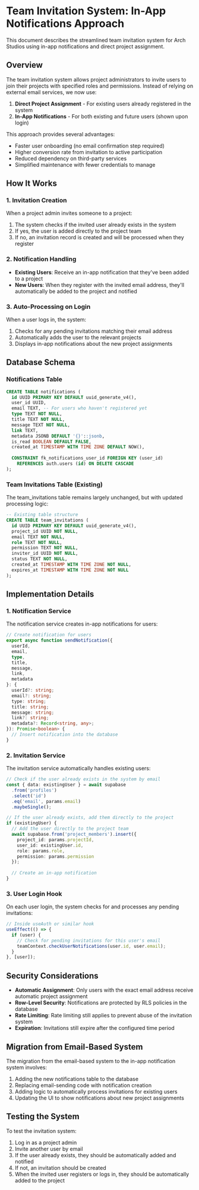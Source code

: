 # Team Invitation System: In-App Notifications Approach

This document describes the streamlined team invitation system for Arch Studios using in-app notifications and direct project assignment.

## Overview

The team invitation system allows project administrators to invite users to join their projects with specified roles and permissions. Instead of relying on external email services, we now use:

1. **Direct Project Assignment** - For existing users already registered in the system
2. **In-App Notifications** - For both existing and future users (shown upon login)

This approach provides several advantages:
- Faster user onboarding (no email confirmation step required)
- Higher conversion rate from invitation to active participation
- Reduced dependency on third-party services
- Simplified maintenance with fewer credentials to manage

## How It Works

### 1. Invitation Creation

When a project admin invites someone to a project:

1. The system checks if the invited user already exists in the system
2. If yes, the user is added directly to the project team
3. If no, an invitation record is created and will be processed when they register

### 2. Notification Handling

- **Existing Users**: Receive an in-app notification that they've been added to a project
- **New Users**: When they register with the invited email address, they'll automatically be added to the project and notified

### 3. Auto-Processing on Login

When a user logs in, the system:
1. Checks for any pending invitations matching their email address
2. Automatically adds the user to the relevant projects
3. Displays in-app notifications about the new project assignments

## Database Schema

### Notifications Table

```sql
CREATE TABLE notifications (
  id UUID PRIMARY KEY DEFAULT uuid_generate_v4(),
  user_id UUID,
  email TEXT, -- For users who haven't registered yet
  type TEXT NOT NULL,
  title TEXT NOT NULL,
  message TEXT NOT NULL,
  link TEXT,
  metadata JSONB DEFAULT '{}'::jsonb,
  is_read BOOLEAN DEFAULT FALSE,
  created_at TIMESTAMP WITH TIME ZONE DEFAULT NOW(),
  
  CONSTRAINT fk_notifications_user_id FOREIGN KEY (user_id)
    REFERENCES auth.users (id) ON DELETE CASCADE
);
```

### Team Invitations Table (Existing)

The team_invitations table remains largely unchanged, but with updated processing logic:

```sql
-- Existing table structure
CREATE TABLE team_invitations (
  id UUID PRIMARY KEY DEFAULT uuid_generate_v4(),
  project_id UUID NOT NULL,
  email TEXT NOT NULL,
  role TEXT NOT NULL,
  permission TEXT NOT NULL,
  inviter_id UUID NOT NULL,
  status TEXT NOT NULL,
  created_at TIMESTAMP WITH TIME ZONE NOT NULL,
  expires_at TIMESTAMP WITH TIME ZONE NOT NULL
);
```

## Implementation Details

### 1. Notification Service

The notification service creates in-app notifications for users:

```typescript
// Create notification for users
export async function sendNotification({
  userId,
  email,
  type,
  title,
  message,
  link,
  metadata
}: {
  userId?: string;
  email?: string;
  type: string;
  title: string;
  message: string;
  link?: string;
  metadata?: Record<string, any>;
}): Promise<boolean> {
  // Insert notification into the database
}
```

### 2. Invitation Service

The invitation service automatically handles existing users:

```typescript
// Check if the user already exists in the system by email
const { data: existingUser } = await supabase
  .from('profiles')
  .select('id')
  .eq('email', params.email)
  .maybeSingle();

// If the user already exists, add them directly to the project
if (existingUser) {
  // Add the user directly to the project team
  await supabase.from('project_members').insert({
    project_id: params.projectId,
    user_id: existingUser.id,
    role: params.role,
    permission: params.permission
  });
  
  // Create an in-app notification
}
```

### 3. User Login Hook

On each user login, the system checks for and processes any pending invitations:

```typescript
// Inside useAuth or similar hook
useEffect(() => {
  if (user) {
    // Check for pending invitations for this user's email
    teamContext.checkUserNotifications(user.id, user.email);
  }
}, [user]);
```

## Security Considerations

- **Automatic Assignment**: Only users with the exact email address receive automatic project assignment
- **Row-Level Security**: Notifications are protected by RLS policies in the database
- **Rate Limiting**: Rate limiting still applies to prevent abuse of the invitation system
- **Expiration**: Invitations still expire after the configured time period

## Migration from Email-Based System

The migration from the email-based system to the in-app notification system involves:

1. Adding the new notifications table to the database
2. Replacing email-sending code with notification creation
3. Adding logic to automatically process invitations for existing users
4. Updating the UI to show notifications about new project assignments

## Testing the System

To test the invitation system:

1. Log in as a project admin
2. Invite another user by email
3. If the user already exists, they should be automatically added and notified
4. If not, an invitation should be created
5. When the invited user registers or logs in, they should be automatically added to the project
